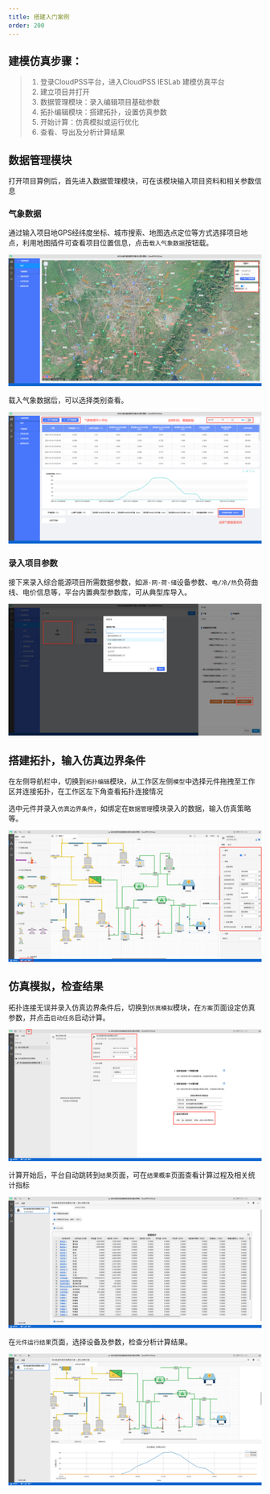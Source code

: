 ```yaml
---
title: 搭建入门案例
order: 200
---
```



## 建模仿真步骤：
> 1.	登录CloudPSS平台，进入CloudPSS IESLab 建模仿真平台
> 2.	建立项目并打开
> 3.	数据管理模块：录入编辑项目基础参数
> 4.	拓扑编辑模块：搭建拓扑，设置仿真参数
> 5.	开始计算：仿真模拟或运行优化
> 6.	查看、导出及分析计算结果

## 数据管理模块

打开项目算例后，首先进入数据管理模块，可在该模块输入项目资料和相关参数信息

### 气象数据

通过输入项目地GPS经纬度坐标、城市搜索、地图选点定位等方式选择项目地点，利用地图插件可查看项目位置信息，点击`载入气象数据`按钮载。

![气象数据](./建模仿真-气象数据.png "气象数据")


载入气象数据后，可以选择类别查看。

![气象数据1](./建模仿真-气象数据1.png "气象数据1")

### 录入项目参数

接下来录入综合能源项目所需数据参数，如`源-网-荷-储`设备参数、`电/冷/热`负荷曲线、电价信息等，平台内置典型参数库，可从典型库导入。

![设备](./建模仿真-设备.png "设备")

## 搭建拓扑，输入仿真边界条件

在左侧导航栏中，切换到`拓扑编辑`模块，从工作区左侧`模型`中选择元件拖拽至工作区并连接拓扑，在工作区左下角查看拓扑连接情况

选中元件并录入`仿真边界条件`，如绑定在`数据管理`模块录入的数据，输入仿真策略等。

![拓扑](./建模仿真-拓扑.png "拓扑")

## 仿真模拟，检查结果

拓扑连接无误并录入仿真边界条件后，切换到`仿真模拟`模块，在`方案`页面设定仿真参数，并点击`启动任务`启动计算。

![仿真](./建模仿真-仿真.png "仿真")


计算开始后，平台自动跳转到`结果`页面，可在`结果概率`页面查看计算过程及相关统计指标

![结果](./建模仿真-结果.png "结果")

在`元件运行结果`页面，选择设备及参数，检查分析计算结果。

![结果1](./建模仿真-结果1.png "结果1")
